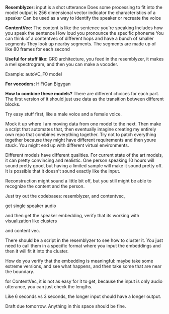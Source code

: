**Resemblyzer:**
input is a shot utterance
Does some processing to fit into the model
output is 256 dimensional vector
indicator the characteristics of a speaker
Can be used as a way to identify the speaker
or recreate the voice

**ContentVec:**
The content is like the sentence you're speaking
Includes how you speak the sentence
How loud you pronounce the specific phoneme
You can think of a contentvec of different hops and have a bunch of smaller segments 
They look up nearby segments.
The segments are made up of like 80 frames for each second

**Useful for stuff like**: 
GR0 architecture, you feed in the resemblyzer,
it makes a mel spectrogram, and then you can make a vocoder. 


Example: autoVC_F0 model


**For vocoders:**
HiFiGan
Bigygan


**How to combine these models?**
There are different choices for each part.
The first version of it should just use data as the transition between different blocks.

Try easy stuff first, like a male voice and a female voice.

Mock it up where I am moving data from one model to the next. Then make a script that automates that, then eventually imagine creating my entirely own repo that combines everything together. Try not to patch everything together because they might have different requirements and then youre stuck. You might end up with different virtual environments. 

Different models have different qualities.
For current state of the art models, it can pretty convincing and realistic. One person speaking 10 hours will sound pretty good, but having a limited sample will make it sound pretty off. It is possible that it doesn't sound exactly like the input.

Reconstruction might sound a little bit off, but you still might be able to recognize the content and the person.


Just try out the codebases: resemblyzer, and contentvec, 

get single speaker audio

and then get the speaker embedding, verify that its working with visualization like clusters

and content vec.

There should be a script in the resemblyzer to see how to cluster it. You just need to call them in a specific format where you input the embeddings and then it will fit it into the cluster. 

How do you verify that the embedding is meaningful:
maybe take some extreme versions, and see what happens, and then take some that are near the boundary. 

for ContentVec, it is not as easy for it to get, because the input is only audio utterance, you can just check the lengths. 

Like 6 seconds vs 3 seconds, the longer input should have a longer output.


Draft due tomorrow. Anything in this space should be fine. 